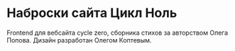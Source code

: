 # Наброски сайта Цикл Ноль

Frontend для вебсайта cycle zero, сборника стихов за авторством Олега Попова. Дизайн разработан Олегом Коптевым.
